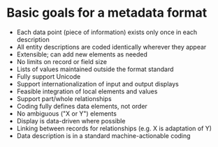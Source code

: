 # Basic goals for a metadata format

* Each data point (piece of information) exists only once in each description
* All entity descriptions are coded identically wherever they appear
* Extensible; can add new elements as needed
* No limits on record or field size
* Lists of values maintained outside the format standard
* Fully support Unicode
* Support internationalization of input and output displays
* Feasible integration of local elements and values
* Support part/whole relationships
* Coding fully defines data elements, not order
* No ambiguous ("X or Y") elements
* Display is data-driven where possible
* Linking between records for relationships (e.g. X is adaptation of Y)
* Data description is in a standard machine-actionable coding

